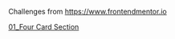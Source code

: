 Challenges from https://www.frontendmentor.io

[01_Four Card Section](https://blazion09.github.io/Frontend-Mentor-Challenges/01_four%20card%20feature%20section/)

